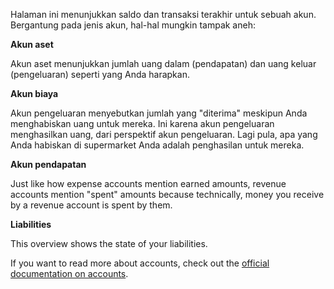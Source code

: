 Halaman ini menunjukkan saldo dan transaksi terakhir untuk sebuah akun. Bergantung pada jenis akun, hal-hal mungkin tampak aneh:

**Akun aset**

Akun aset menunjukkan jumlah uang dalam (pendapatan) dan uang keluar (pengeluaran) seperti yang Anda harapkan.

**Akun biaya**

Akun pengeluaran menyebutkan jumlah yang "diterima" meskipun Anda menghabiskan uang untuk mereka. Ini karena akun pengeluaran menghasilkan uang, dari perspektif akun pengeluaran. Lagi pula, apa yang Anda habiskan di supermarket Anda adalah penghasilan untuk mereka.

**Akun pendapatan**

Just like how expense accounts mention earned amounts, revenue accounts mention "spent" amounts because technically, money you receive by a revenue account is spent by them.

**Liabilities**

This overview shows the state of your liabilities.

If you want to read more about accounts, check out the [official documentation on accounts](https://firefly-iii.readthedocs.io/en/latest/concepts/accounts.html).